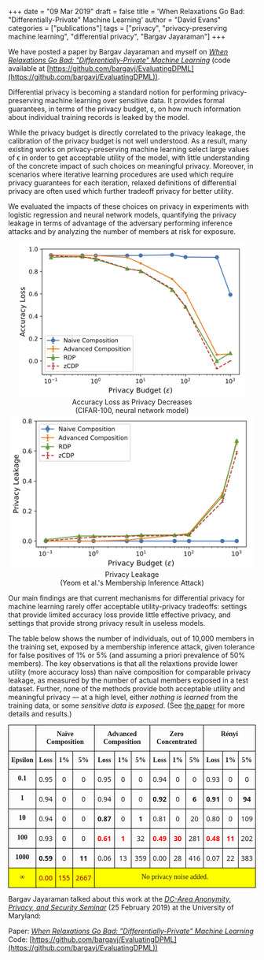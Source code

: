 +++
date = "09 Mar 2019"
draft = false
title = 'When Relaxations Go Bad: "Differentially-Private" Machine Learning'
author = "David Evans"
categories = ["publications"]
tags = ["privacy", "privacy-preserving machine learning", "differential privacy", "Bargav Jayaraman"]
+++

We have posted a paper by Bargav Jayaraman and myself on [_When Relaxations Go Bad: "Differentially-Private" Machine Learning_](https://arxiv.org/abs/1902.08874) (code available at [https://github.com/bargavj/EvaluatingDPML](https://github.com/bargavj/EvaluatingDPML)).

Differential privacy is becoming a standard notion for performing
privacy-preserving machine learning over sensitive data. It provides
formal guarantees, in terms of the privacy budget, &epsilon;, on how
much information about individual training records is leaked by the
model. 

While the privacy budget is directly correlated to the privacy
leakage, the calibration of the privacy budget is not well
understood. As a result, many existing works on privacy-preserving
machine learning select large values of ϵ in order to get acceptable
utility of the model, with little understanding of the concrete impact
of such choices on meaningful privacy. Moreover, in scenarios where
iterative learning procedures are used which require privacy
guarantees for each iteration, relaxed definitions of differential
privacy are often used which further tradeoff privacy for better
utility. 

We evaluated the impacts of these choices on privacy in experiments
with logistic regression and neural network models, quantifying the
privacy leakage in terms of advantage of the adversary performing
inference attacks and by analyzing the number of members at risk for
exposure.

   <div class="myrow">
   <div class="mycolumn" align="center"> 
<a href="/images/cifar_nn_grad_add.pdf"><img src="/images/cifar_nn_grad_acc.png" width="92%"></a><br>
Accuracy Loss as Privacy Decreases<br>
(CIFAR-100, neural network model)
   </div>
   <div class="mycolumn" align="center"> 
<a href="/images/Cifar_nn_grad_mem.pdf"><img src="/images/Cifar_nn_grad_mem.png" width="98%"></a><br>
Privacy Leakage<br>
(Yeom et al.'s Membership Inference Attack)
   </div>
   </div>

Our main findings are that current mechanisms for differential privacy
for machine learning rarely offer acceptable utility-privacy
tradeoffs: settings that provide limited accuracy loss provide little
effective privacy, and settings that provide strong privacy result in
useless models.

The table below shows the number of individuals, out of 10,000 members
in the training set, exposed by a membership inference attack, given
tolerance for false positives of 1% or 5% (and assuming a priori
prevalence of 50% members). The key observations is that all the
relaxtions provide lower utility (more accuracy loss) than na&iuml;ve
composition for comparable privacy leakage, as measured by the number
of actual members exposed in a test dataset.  Further, none of the
methods provide both acceptable utility and meaningful privacy &mdash;
at a high level, either _nothing is learned_ from the training data, or
some _sensitive data is exposed_. (See [the
paper](https://arxiv.org/abs/1902.08874) for more details and
results.)

<style type="text/css">
.tg  {border-collapse:collapse;border-spacing:0;}
.tg td{font-family:WorkSans, sans;font-size:14px;padding:10px 5px;border-style:solid;border-width:1px;overflow:hidden;word-break:normal;border-color:black;text-align:center;}
.tg th{font-family:Merriweather,serif;font-size:14px;font-weight:bold;padding:10px 5px;border-style:solid;border-width:1px;overflow:hidden;word-break:normal;border-color:black;text-align:center;}
.tg .tg-0lax{text-align:center;vertical-align:top}
</style>
<table class="tg">
  <tr>
    <th class="tg-0lax">﻿</th>
    <th class="tg-0lax" colspan="3" text-align="center">Na&iuml;ve Composition</th>
    <th class="tg-0lax" colspan="3">Advanced Composition</th>
    <th class="tg-0lax" colspan="3">Zero Concentrated</th>
    <th class="tg-0lax" colspan="3">R&eacute;nyi</th>
  </tr>
  <tr>
    <th class="tg-0lax">Epsilon</th>
    <th class="tg-0lax">Loss</th>
    <th class="tg-0lax">1%</th>
    <th class="tg-0lax">5%</th>
    <th class="tg-0lax">Loss</th>
    <th class="tg-0lax">1%</th>
    <th class="tg-0lax">5%</th>
    <th class="tg-0lax">Loss</th>
    <th class="tg-0lax">1%</th>
    <th class="tg-0lax">5%</th>
    <th class="tg-0lax">Loss</th>
    <th class="tg-0lax">1%</th>
    <th class="tg-0lax">5%</th>
  </tr>
  <tr>
    <th class="tg-0lax">0.1</th>
    <td class="tg-0lax">0.95</td>
    <td class="tg-0lax">0</td>
    <td class="tg-0lax">0</td>
    <td class="tg-0lax">0.95</td>
    <td class="tg-0lax">0</td>
    <td class="tg-0lax">0</td>
    <td class="tg-0lax">0.94</td>
    <td class="tg-0lax">0</td>
    <td class="tg-0lax">0</td>
    <td class="tg-0lax">0.93</td>
    <td class="tg-0lax">0</td>
    <td class="tg-0lax">0</td>
  </tr>
  <tr>
    <th class="tg-0lax">1</th>
    <td class="tg-0lax">0.94</td>
    <td class="tg-0lax">0</td>
    <td class="tg-0lax">0</td>
    <td class="tg-0lax">0.94</td>
    <td class="tg-0lax">0</td>
    <td class="tg-0lax">0</td>
    <td class="tg-0lax"><b>0.92</b></td>
    <td class="tg-0lax">0</td>
    <td class="tg-0lax"><b>6</b></td>
    <td class="tg-0lax"><b>0.91</b></td>
    <td class="tg-0lax">0</td>
    <td class="tg-0lax"><b>94</b></td>
  </tr>
  <tr>
    <th class="tg-0lax">10</th>
    <td class="tg-0lax">0.94</td>
    <td class="tg-0lax">0</td>
    <td class="tg-0lax">0</td>
    <td class="tg-0lax"><b>0.87</b></td>
    <td class="tg-0lax">0</td>
    <td class="tg-0lax"><b>1</b></td>
    <td class="tg-0lax">0.81</td>
    <td class="tg-0lax">0</td>
    <td class="tg-0lax">20</td>
    <td class="tg-0lax">0.80</td>
    <td class="tg-0lax">0</td>
    <td class="tg-0lax">109</td>
  </tr>
  <tr>
    <th class="tg-0lax">100</th>
    <td class="tg-0lax">0.93</td>
    <td class="tg-0lax">0</td>
    <td class="tg-0lax">0</td>
    <td class="tg-0lax"><b><font color="red">0.61</font></b></td>
    <td class="tg-0lax"><b><font color="red">1</font></b></td>
    <td class="tg-0lax">32</td>
    <td class="tg-0lax"><b><font color="red">0.49</font></b></td>
    <td class="tg-0lax"><b><font color="red">30</font></td>
    <td class="tg-0lax">281</td>
    <td class="tg-0lax"><b><font color="red">0.48</font></b></td>
    <td class="tg-0lax"><b><font color="red">11</font></b></td>
    <td class="tg-0lax">202</td>
  </tr>
  <tr>
    <th class="tg-0lax">1000</th>
    <td class="tg-0lax"><b>0.59</b></td>
    <td class="tg-0lax">0</td>
    <td class="tg-0lax"><b>11</b></td>
    <td class="tg-0lax">0.06</td>
    <td class="tg-0lax">13</td>
    <td class="tg-0lax">359</td>
    <td class="tg-0lax">0.00</td>
    <td class="tg-0lax">28</td>
    <td class="tg-0lax">416</td>
    <td class="tg-0lax">0.07</td>
    <td class="tg-0lax">22</td>
    <td class="tg-0lax">383</td>
  </tr>
  <tr bgcolor="yellow">
    <th class="tg-0lax">&infin;</th>
    <td class="tg-0lax"><font color="darkred">0.00</font></td>
    <td class="tg-0lax"><font color="darkred">155</font></td>
    <td class="tg-0lax"><font color="darkred">2667</font></td>
    <th class="tg-0lax" colspan="9"><span style="font-weight:normal">No privacy noise added.</span></th>
  </tr>
</table>


Bargav Jayaraman talked about this work at the [_DC-Area Anonymity, Privacy, and Security Seminar_](https://dcaps.info/2019-2-25.html) (25 February 2019) at the University of Maryland:

<script async class="speakerdeck-embed" data-id="294ac688ec6d415a9bef17a91e031459" data-ratio="1.77777777777778" src="//speakerdeck.com/assets/embed.js"></script>

Paper: [_When Relaxations Go Bad: "Differentially-Private" Machine Learning_](https://arxiv.org/abs/1902.08874)  
Code: [https://github.com/bargavj/EvaluatingDPML](https://github.com/bargavj/EvaluatingDPML))